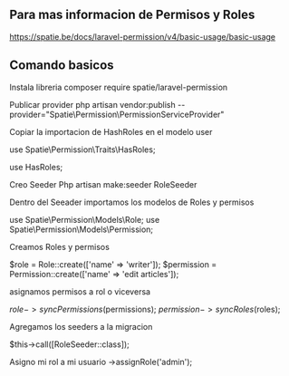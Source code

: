 ## Para mas informacion de Permisos y Roles

https://spatie.be/docs/laravel-permission/v4/basic-usage/basic-usage

## Comando basicos

Instala libreria
composer require spatie/laravel-permission

Publicar provider
php artisan vendor:publish --provider="Spatie\Permission\PermissionServiceProvider"

Copiar la importacion de HashRoles en el modelo user

use Spatie\Permission\Traits\HasRoles;

use HasRoles;

Creo Seeder
Php artisan make:seeder RoleSeeder

Dentro del Seeader importamos los modelos de Roles y permisos

use Spatie\Permission\Models\Role;
use Spatie\Permission\Models\Permission;

Creamos Roles y permisos

$role = Role::create(['name' => 'writer']);
$permission = Permission::create(['name' => 'edit articles']);

asignamos permisos a rol o viceversa

$role->syncPermissions($permissions);
$permission->syncRoles($roles);

Agregamos los seeders a la migracion

$this->call([RoleSeeder::class]);

Asigno mi rol a mi usuario
->assignRole('admin');

